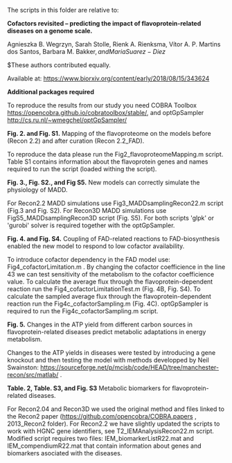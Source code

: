 The scripts in this folder are relative to:

<b>Cofactors revisited – predicting the impact of flavoprotein-related diseases on a genome scale.</b>

Agnieszka B. Wegrzyn, Sarah Stolle, Rienk A. Rienksma, Vítor A. P. Martins dos Santos, Barbara M. Bakker$, and Maria Suarez-Diez$

$These authors contributed equally. 

Available at: https://www.biorxiv.org/content/early/2018/08/15/343624

<b>Additional packages required</b>

To reproduce the results from our study you need COBRA Toolbox https://opencobra.github.io/cobratoolbox/stable/, and optGpSampler http://cs.ru.nl/~wmegchel/optGpSampler/

<b>Fig. 2. and Fig. S1.</b> Mapping of the flavoproteome on the models before (Recon 2.2) and after curation (Recon 2.2_FAD).

To reproduce the data please run the Fig2_flavoproteomeMapping.m script. Table S1 contains information about the flavoprotein genes and names required to run the script (loaded withing the script). 

<b>Fig. 3., Fig. S2., and Fig S5.</b> New models can correctly simulate the physiology of MADD.

For Recon2.2 MADD simulations use Fig3_MADDsamplingRecon22.m script (Fig.3 and Fig. S2). For Recon3D MADD simulations use FigS5_MADDsamplingRecon3D script (Fig. S5). For both scripts 'glpk' or 'gurobi' solver is required together with the optGpSampler.

<b>Fig. 4. and Fig. S4.</b> Coupling of FAD-related reactions to FAD-biosynthesis enabled the new model to respond to low cofactor availability.

To introduce cofactor dependency in the FAD model use: Fig4_cofactorLimitation.m . By changing the cofactor coefficience in the line 43 we can test sensitivity of the metabolism to the cofactor coefficience value. To calculate the average flux through the flavoprotein-dependent reaction run the Fig4_cofactorLimitationTest.m (Fig. 4B, Fig. S4). To calculate the sampled average flux through the flavoprotein-dependent reaction run the Fig4c_cofactorSampling.m (Fig. 4C). optGpSampler is required to run the Fig4c_cofactorSampling.m script. 

<b>Fig. 5.</b> Changes in the ATP yield from different carbon sources in flavoprotein-related diseases predict metabolic adaptations in energy metabolism.

Changes to the ATP yields in diseases were tested by introducing a gene knockout and then testing the model with methods developped by Neil Swainston: https://sourceforge.net/p/mcisb/code/HEAD/tree/manchester-recon/src/matlab/ .

<b>Table. 2, Table. S3, and Fig. S3</b> Metabolic biomarkers for flavoprotein-related diseases.

For Recon2.04 and Recon3D we used the original method and files linked to the Recon2 paper (https://github.com/opencobra/COBRA.papers , 2013_Recon2 folder). For Recon2.2 we have slightly updated the scripts to work with HGNC gene identifiers, see T2_IEMAnalysisRecon22.m script. Modified script requires two files: IEM_biomarkerListR22.mat  and IEM_compendiumR22.mat that contain information about genes and biomarkers asociated with the diseases. 
